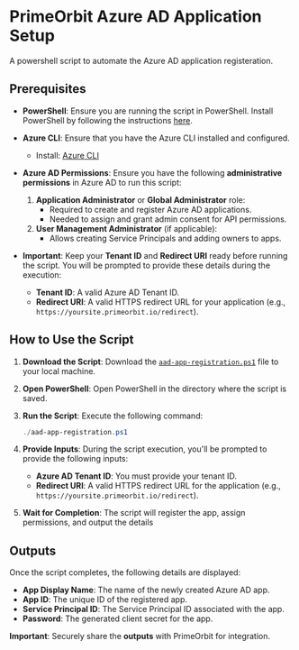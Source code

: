 # PrimeOrbit Azure AD Application Setup

A powershell script to automate the Azure AD application registeration.

## Prerequisites

- **PowerShell**: Ensure you are running the script in PowerShell. Install PowerShell by following the instructions [here](https://docs.microsoft.com/en-us/powershell/scripting/install/installing-powershell).

- **Azure CLI**: Ensure that you have the Azure CLI installed and configured.
  - Install: [Azure CLI](https://docs.microsoft.com/en-us/cli/azure/install-azure-cli)
  
  
- **Azure AD Permissions**: Ensure you have the following **administrative permissions** in Azure AD to run this script:
  1. **Application Administrator** or **Global Administrator** role:
     - Required to create and register Azure AD applications.
     - Needed to assign and grant admin consent for API permissions.
  2. **User Management Administrator** (if applicable):
     - Allows creating Service Principals and adding owners to apps.

- **Important**: Keep your **Tenant ID** and **Redirect URI** ready before running the script. You will be prompted to provide these details during the execution:
  - **Tenant ID**: A valid Azure AD Tenant ID.
  - **Redirect URI**: A valid HTTPS redirect URL for your application (e.g., `https://yoursite.primeorbit.io/redirect`).

## How to Use the Script

1. **Download the Script**: Download the [`aad-app-registration.ps1`](https://prime-orbit-setup.s3.us-east-1.amazonaws.com/azure/aad-app/aad-app-registration.ps1) file to your local machine.
  
2. **Open PowerShell**: Open PowerShell in the directory where the script is saved.

3. **Run the Script**: Execute the following command:

    ```powershell
    ./aad-app-registration.ps1
    ```

4. **Provide Inputs**: During the script execution, you'll be prompted to provide the following inputs:
    - **Azure AD Tenant ID**: You must provide your tenant ID.
    - **Redirect URI**: A valid HTTPS redirect URL for the application (e.g., `https://yoursite.primeorbit.io/redirect`).

5. **Wait for Completion**: The script will register the app, assign permissions, and output the details
 

## Outputs

Once the script completes, the following details are displayed:
- **App Display Name**: The name of the newly created Azure AD app.
- **App ID**: The unique ID of the registered app.
- **Service Principal ID**: The Service Principal ID associated with the app.
- **Password**: The generated client secret for the app.

**Important**: Securely share the **outputs** with PrimeOrbit for integration. 
